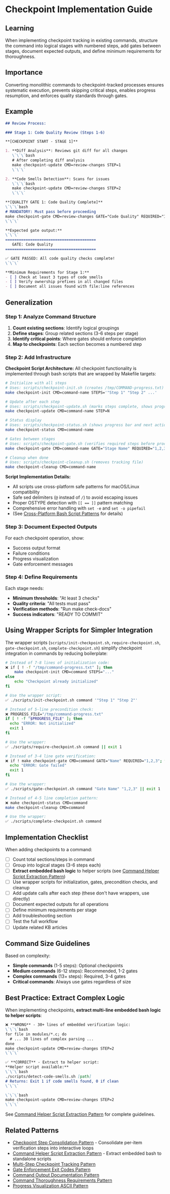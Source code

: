# Checkpoint Implementation Guide

## Learning
When implementing checkpoint tracking in existing commands, structure the command into logical stages with numbered steps, add gates between stages, document expected outputs, and define minimum requirements for thoroughness.

## Importance
Converting monolithic commands to checkpoint-tracked processes ensures systematic execution, prevents skipping critical steps, enables progress resumption, and enforces quality standards through gates.

## Example
```markdown
## Review Process:

### Stage 1: Code Quality Review (Steps 1-6)

**[CHECKPOINT START - STAGE 1]**

1. **Diff Analysis**: Reviews git diff for all changes
   \`\`\`bash
   # After completing diff analysis
   make checkpoint-update CMD=review-changes STEP=1
   \`\`\`

2. **Code Smells Detection**: Scans for issues
   \`\`\`bash
   make checkpoint-update CMD=review-changes STEP=2
   \`\`\`

**[QUALITY GATE 1: Code Quality Complete]**
\`\`\`bash
# MANDATORY: Must pass before proceeding
make checkpoint-gate CMD=review-changes GATE="Code Quality" REQUIRED="1,2,3,4,5,6"
\`\`\`

**Expected gate output:**
\`\`\`
========================================
   GATE: Code Quality
========================================

✅ GATE PASSED: All code quality checks complete!
\`\`\`

**Minimum Requirements for Stage 1:**
- [ ] Check at least 3 types of code smells
- [ ] Verify ownership prefixes in all changed files
- [ ] Document all issues found with file:line references
```

## Generalization

### Step 1: Analyze Command Structure
1. **Count existing sections**: Identify logical groupings
2. **Define stages**: Group related sections (3-6 steps per stage)
3. **Identify critical points**: Where gates should enforce completion
4. **Map to checkpoints**: Each section becomes a numbered step

### Step 2: Add Infrastructure

**Checkpoint Script Architecture:**
All checkpoint functionality is implemented through bash scripts that are wrapped by Makefile targets:

```bash
# Initialize with all steps
# Uses: scripts/checkpoint-init.sh (creates /tmp/COMMAND-progress.txt)
make checkpoint-init CMD=command-name STEPS='"Step 1" "Step 2" ...'

# Update after each step
# Uses: scripts/checkpoint-update.sh (marks steps complete, shows progress)
make checkpoint-update CMD=command-name STEP=N

# Status display
# Uses: scripts/checkpoint-status.sh (shows progress bar and next action)
make checkpoint-status CMD=command-name

# Gates between stages
# Uses: scripts/checkpoint-gate.sh (verifies required steps before proceeding)
make checkpoint-gate CMD=command-name GATE="Stage Name" REQUIRED="1,2,3"

# Cleanup when done
# Uses: scripts/checkpoint-cleanup.sh (removes tracking file)
make checkpoint-cleanup CMD=command-name
```

**Script Implementation Details:**
- All scripts use cross-platform safe patterns for macOS/Linux compatibility
- Safe sed delimiters (`@` instead of `/`) to avoid escaping issues
- Proper OSTYPE detection with `[[ == ]]` pattern matching
- Comprehensive error handling with `set -e` and `set -o pipefail`
- (See [Cross-Platform Bash Script Patterns](../kb/cross-platform-bash-script-patterns.md) for details)

### Step 3: Document Expected Outputs
For each checkpoint operation, show:
- Success output format
- Failure conditions
- Progress visualization
- Gate enforcement messages

### Step 4: Define Requirements
Each stage needs:
- **Minimum thresholds**: "At least 3 checks"
- **Quality criteria**: "All tests must pass"
- **Verification methods**: "Run make check-docs"
- **Success indicators**: "READY TO COMMIT"

## Using Wrapper Scripts for Simpler Integration

The wrapper scripts (`scripts/init-checkpoint.sh`, `require-checkpoint.sh`, `gate-checkpoint.sh`, `complete-checkpoint.sh`) simplify checkpoint integration in commands by reducing boilerplate:

```bash
# Instead of 7-8 lines of initialization code:
❌ if [ ! -f "/tmp/command-progress.txt" ]; then
    make checkpoint-init CMD=command STEPS="..."
else
    echo "Checkpoint already initialized"
fi

# Use the wrapper script:
✅ ./scripts/init-checkpoint.sh command '"Step 1" "Step 2"'

# Instead of 5-line precondition check:
❌ PROGRESS_FILE="/tmp/command-progress.txt"
if [ ! -f "$PROGRESS_FILE" ]; then
  echo "ERROR: Not initialized"
  exit 1
fi

# Use the wrapper:
✅ ./scripts/require-checkpoint.sh command || exit 1

# Instead of 3-4 line gate verification:
❌ if ! make checkpoint-gate CMD=command GATE="Name" REQUIRED="1,2,3"; then
  echo "ERROR: Gate failed"
  exit 1
fi

# Use the wrapper:
✅ ./scripts/gate-checkpoint.sh command "Gate Name" "1,2,3" || exit 1

# Instead of 4-5 line completion pattern:
❌ make checkpoint-status CMD=command
make checkpoint-cleanup CMD=command

# Use the wrapper:
✅ ./scripts/complete-checkpoint.sh command
```

## Implementation Checklist

When adding checkpoints to a command:
- [ ] Count total sections/steps in command
- [ ] Group into logical stages (3-6 steps each)
- [ ] **Extract embedded bash logic** to helper scripts (see [Command Helper Script Extraction Pattern](command-helper-script-extraction-pattern.md))
- [ ] Use wrapper scripts for initialization, gates, precondition checks, and cleanup
- [ ] Add update calls after each step (these don't have wrappers, use directly)
- [ ] Document expected outputs for all operations
- [ ] Define minimum requirements per stage
- [ ] Add troubleshooting section
- [ ] Test the full workflow
- [ ] Update related KB articles

## Command Size Guidelines

Based on complexity:
- **Simple commands** (1-5 steps): Optional checkpoints
- **Medium commands** (6-12 steps): Recommended, 1-2 gates
- **Complex commands** (13+ steps): Required, 3-4 gates
- **Critical commands**: Always use gates regardless of size

## Best Practice: Extract Complex Logic

When implementing checkpoints, **extract multi-line embedded bash logic to helper scripts**:

```markdown
❌ **WRONG** - 30+ lines of embedded verification logic:
\`\`\`bash
for file in modules/*.c; do
  # ... 30 lines of complex parsing ...
done
make checkpoint-update CMD=review-changes STEP=2
\`\`\`

✅ **CORRECT** - Extract to helper script:
**Helper script available:**
\`\`\`bash
./scripts/detect-code-smells.sh [path]
# Returns: Exit 1 if code smells found, 0 if clean
\`\`\`

\`\`\`bash
make checkpoint-update CMD=review-changes STEP=2
\`\`\`
```

See [Command Helper Script Extraction Pattern](command-helper-script-extraction-pattern.md) for complete guidelines.

## Related Patterns
- [Checkpoint Step Consolidation Pattern](checkpoint-step-consolidation-pattern.md) - Consolidate per-item verification steps into interactive loops
- [Command Helper Script Extraction Pattern](command-helper-script-extraction-pattern.md) - Extract embedded bash to standalone scripts
- [Multi-Step Checkpoint Tracking Pattern](multi-step-checkpoint-tracking-pattern.md)
- [Gate Enforcement Exit Codes Pattern](gate-enforcement-exit-codes-pattern.md)
- [Command Output Documentation Pattern](command-output-documentation-pattern.md)
- [Command Thoroughness Requirements Pattern](command-thoroughness-requirements-pattern.md)
- [Progress Visualization ASCII Pattern](progress-visualization-ascii-pattern.md)